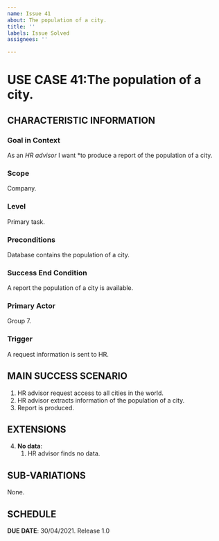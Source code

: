 ```yaml
---
name: Issue 41
about: The population of a city.
title: ''
labels: Issue Solved
assignees: ''

---
```


# USE CASE 41:The population of a city.


## CHARACTERISTIC INFORMATION

### Goal in Context

As an *HR advisor* I want *to produce a report of the population of a city.

### Scope

Company.

### Level

Primary task.

### Preconditions

Database contains the population of a city.

### Success End Condition

A report the population of a city is available.

### Primary Actor

Group 7.

### Trigger

A request information is sent to HR.

## MAIN SUCCESS SCENARIO

1. HR advisor request access to all cities in the world.
2. HR advisor extracts information of the population of a city.
3. Report is produced.

## EXTENSIONS

4. **No data**:
    1. HR advisor finds no data.

## SUB-VARIATIONS

None.

## SCHEDULE

**DUE DATE**: 30/04/2021.
Release 1.0
